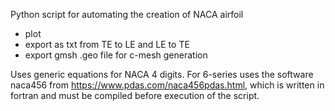 Python script for automating the creation of NACA airfoil

* plot
* export as txt from TE to LE and LE to TE
* export gmsh .geo file for c-mesh generation

Uses generic equations for NACA 4 digits. For 6-series uses the software naca456 from https://www.pdas.com/naca456pdas.html, which is written in fortran and must be compiled before execution of the script.
